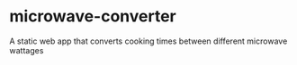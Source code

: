 # microwave-converter
A static web app that converts cooking times between different microwave wattages

